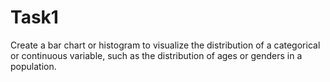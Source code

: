 # Task1
Create a bar chart or histogram to visualize the distribution of a categorical or continuous variable, such as the distribution of ages or genders in a population.
